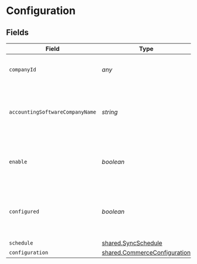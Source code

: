 # Configuration


## Fields

| Field                                                                               | Type                                                                                | Required                                                                            | Description                                                                         |
| ----------------------------------------------------------------------------------- | ----------------------------------------------------------------------------------- | ----------------------------------------------------------------------------------- | ----------------------------------------------------------------------------------- |
| `companyId`                                                                         | *any*                                                                               | :heavy_minus_sign:                                                                  | Unique identifier for a company.                                                    |
| `accountingSoftwareCompanyName`                                                     | *string*                                                                            | :heavy_minus_sign:                                                                  | The company name defined in the accounting platform.                                |
| `enable`                                                                            | *boolean*                                                                           | :heavy_minus_sign:                                                                  | True if Sync for Commerce is enabled for the company.                               |
| `configured`                                                                        | *boolean*                                                                           | :heavy_minus_sign:                                                                  | True if Sync for Commerce has been configured for the company.                      |
| `schedule`                                                                          | [shared.SyncSchedule](../../../sdk/models/shared/syncschedule.md)                   | :heavy_minus_sign:                                                                  | N/A                                                                                 |
| `configuration`                                                                     | [shared.CommerceConfiguration](../../../sdk/models/shared/commerceconfiguration.md) | :heavy_minus_sign:                                                                  | N/A                                                                                 |